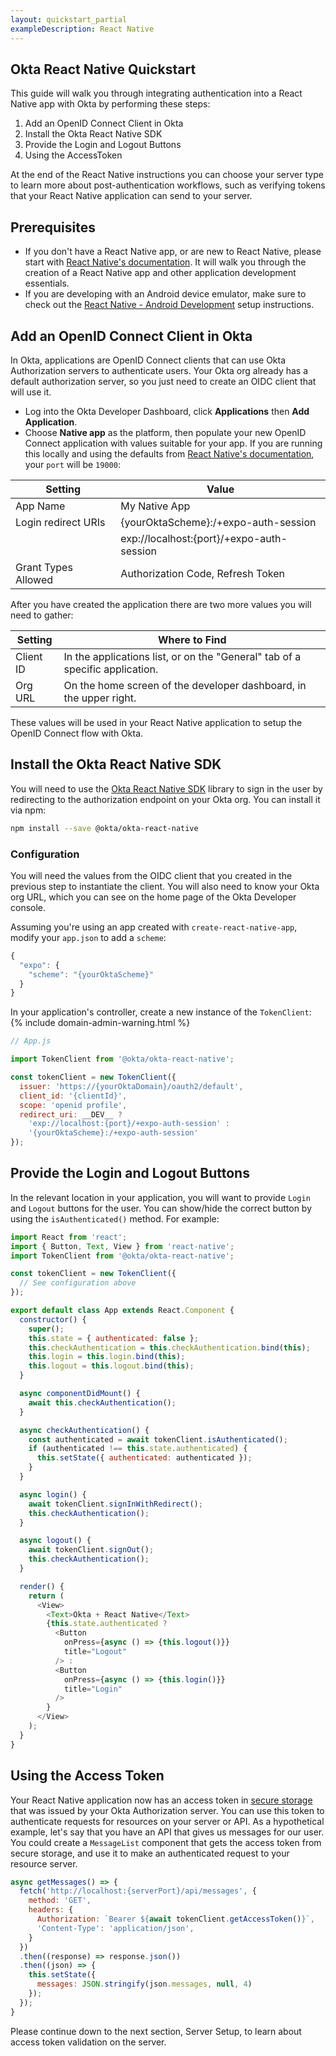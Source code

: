```yaml
---
layout: quickstart_partial
exampleDescription: React Native
---
```


## Okta React Native Quickstart

This guide will walk you through integrating authentication into a React Native app with Okta by performing these steps:

1. Add an OpenID Connect Client in Okta
2. Install the Okta React Native SDK
3. Provide the Login and Logout Buttons
4. Using the AccessToken

At the end of the React Native instructions you can choose your server type to learn more about post-authentication workflows, such as verifying tokens that your React Native application can send to your server.

## Prerequisites

* If you don't have a React Native app, or are new to React Native, please start with [React Native's documentation](https://github.com/react-community/create-react-native-app#getting-started). It will walk you through the creation of a React Native app and other application development essentials.
* If you are developing with an Android device emulator, make sure to check out the [React Native - Android Development](https://facebook.github.io/react-native/docs/getting-started.html#android-development-environment) setup instructions.

## Add an OpenID Connect Client in Okta

In Okta, applications are OpenID Connect clients that can use Okta Authorization servers to authenticate users.  Your Okta org already has a default authorization server, so you just need to create an OIDC client that will use it.

* Log into the Okta Developer Dashboard, click **Applications** then **Add Application**.
* Choose **Native app** as the platform, then populate your new OpenID Connect application with values suitable for your app. If you are running this locally and using the defaults from [React Native's documentation](https://github.com/react-community/create-react-native-app#getting-started), your `port` will be `19000`:

| Setting             | Value                                         |
| ------------------- | --------------------------------------------  |
| App Name            | My Native App                                 |
| Login redirect URIs | {yourOktaScheme}:/+expo-auth-session          |
|                     | exp://localhost:{port}/+expo-auth-session     |
| Grant Types Allowed | Authorization Code, Refresh Token             |

After you have created the application there are two more values you will need to gather:

| Setting       | Where to Find                                                                  |
| ------------- | ------------------------------------------------------------------------------ |
| Client ID     | In the applications list, or on the "General" tab of a specific application.   |
| Org URL       | On the home screen of the developer dashboard, in the upper right.             |

These values will be used in your React Native application to setup the OpenID Connect flow with Okta.

## Install the Okta React Native SDK

You will need to use the [Okta React Native SDK](https://github.com/okta/okta-oidc-js/tree/master/packages/okta-react-native) library to sign in the user by redirecting to the authorization endpoint on your Okta org. You can install it via npm:

```bash
npm install --save @okta/okta-react-native
```

### Configuration

You will need the values from the OIDC client that you created in the previous step to instantiate the client. You will also need to know your Okta org URL, which you can see on the home page of the Okta Developer console.

Assuming you're using an app created with `create-react-native-app`, modify your `app.json` to add a `scheme`:

```javascript
{
  "expo": {
    "scheme": "{yourOktaScheme}"
  }
}
```

In your application's controller, create a new instance of the `TokenClient`:
{% include domain-admin-warning.html %}

```javascript
// App.js

import TokenClient from '@okta/okta-react-native';

const tokenClient = new TokenClient({
  issuer: 'https://{yourOktaDomain}/oauth2/default',
  client_id: '{clientId}',
  scope: 'openid profile',
  redirect_uri: __DEV__ ?
    'exp://localhost:{port}/+expo-auth-session' :
    '{yourOktaScheme}:/+expo-auth-session'
});
```

## Provide the Login and Logout Buttons

In the relevant location in your application, you will want to provide `Login` and `Logout` buttons for the user. You can show/hide the correct button by using the `isAuthenticated()` method. For example:

```javascript
import React from 'react';
import { Button, Text, View } from 'react-native';
import TokenClient from '@okta/okta-react-native';

const tokenClient = new TokenClient({
  // See configuration above
});

export default class App extends React.Component {
  constructor() {
    super();
    this.state = { authenticated: false };
    this.checkAuthentication = this.checkAuthentication.bind(this);
    this.login = this.login.bind(this);
    this.logout = this.logout.bind(this);
  }

  async componentDidMount() {
    await this.checkAuthentication();
  }

  async checkAuthentication() {
    const authenticated = await tokenClient.isAuthenticated();
    if (authenticated !== this.state.authenticated) {
      this.setState({ authenticated: authenticated });
    }
  }

  async login() {
    await tokenClient.signInWithRedirect();
    this.checkAuthentication();
  }

  async logout() {
    await tokenClient.signOut();
    this.checkAuthentication();
  }

  render() {
    return (
      <View>
        <Text>Okta + React Native</Text>
        {this.state.authenticated ?
          <Button
            onPress={async () => {this.logout()}}
            title="Logout"
          /> :
          <Button
            onPress={async () => {this.login()}}
            title="Login"
          />
        }
      </View>
    );
  }
}
```

## Using the Access Token

Your React Native application now has an access token in [secure storage](https://docs.expo.io/versions/latest/sdk/securestore) that was issued by your Okta Authorization server. You can use this token to authenticate requests for resources on your server or API. As a hypothetical example, let's say that you have an API that gives us messages for our user.  You could create a `MessageList` component that gets the access token from secure storage, and use it to make an authenticated request to your resource server.

```javascript
async getMessages() => {
  fetch('http://localhost:{serverPort}/api/messages', {
    method: 'GET',
    headers: {
      Authorization: `Bearer ${await tokenClient.getAccessToken()}`,
      'Content-Type': 'application/json',
    }
  })
  .then((response) => response.json())
  .then((json) => {
    this.setState({
      messages: JSON.stringify(json.messages, null, 4)
    });
  });
}
```

Please continue down to the next section, Server Setup, to learn about access token validation on the server.
